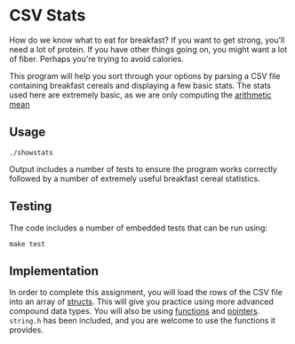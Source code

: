 CSV Stats
=========

How do we know what to eat for breakfast? If you want to get strong, you'll need a lot of protein. If you have other things going on, you might want a lot of fiber. Perhaps you're trying to avoid calories. 

This program will help you sort through your options by parsing a CSV file containing breakfast cereals and displaying a few basic stats. The stats used here are extremely basic, as we are only computing the [arithmetic mean](https://en.wikipedia.org/wiki/Arithmetic_mean)

Usage
-----

```
./showstats
```

Output includes a number of tests to ensure the program works correctly followed by a number of extremely useful breakfast cereal statistics.

Testing
-------

The code includes a number of embedded tests that can be run using:

```
make test
```

Implementation
--------------

In order to complete this assignment, you will load the rows of the CSV file into an array of [structs](https://en.wikibooks.org/wiki/C_Programming/Advanced_data_types#Structs). This will give you practice using more advanced compound data types. You will also be using [functions](https://en.wikibooks.org/wiki/C_Programming/Procedures_and_functions) and [pointers](https://en.wikibooks.org/wiki/C_Programming/Pointers_and_arrays). `string.h` has been included, and you are welcome to use the functions it provides.
